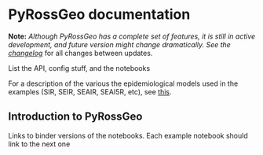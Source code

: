 # PyRossGeo documentation

**Note:** <i>Although PyRossGeo has a complete set of features, it is
still in active development, and future version might change dramatically.
See the [changelog](https://github.com/rajeshrinet/pyross/blob/master/docs/changelogs.md)</i>
for all changes between updates.

List the API, config stuff, and the notebooks

For a description of the various the epidemiological models used in the
examples (SIR, SEIR, SEAIR, SEAI5R, etc), see [this](https://github.com/rajeshrinet/pyross/blob/master/docs/models.pdf).

## Introduction to PyRossGeo

Links to binder versions of the notebooks.
Each example notebook should link to the next one